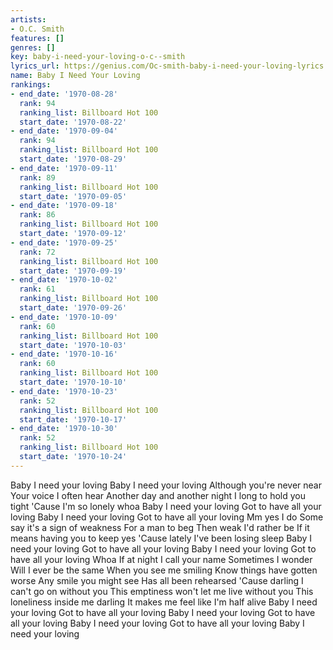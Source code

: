 ```yaml
---
artists:
- O.C. Smith
features: []
genres: []
key: baby-i-need-your-loving-o-c--smith
lyrics_url: https://genius.com/Oc-smith-baby-i-need-your-loving-lyrics
name: Baby I Need Your Loving
rankings:
- end_date: '1970-08-28'
  rank: 94
  ranking_list: Billboard Hot 100
  start_date: '1970-08-22'
- end_date: '1970-09-04'
  rank: 94
  ranking_list: Billboard Hot 100
  start_date: '1970-08-29'
- end_date: '1970-09-11'
  rank: 89
  ranking_list: Billboard Hot 100
  start_date: '1970-09-05'
- end_date: '1970-09-18'
  rank: 86
  ranking_list: Billboard Hot 100
  start_date: '1970-09-12'
- end_date: '1970-09-25'
  rank: 72
  ranking_list: Billboard Hot 100
  start_date: '1970-09-19'
- end_date: '1970-10-02'
  rank: 61
  ranking_list: Billboard Hot 100
  start_date: '1970-09-26'
- end_date: '1970-10-09'
  rank: 60
  ranking_list: Billboard Hot 100
  start_date: '1970-10-03'
- end_date: '1970-10-16'
  rank: 60
  ranking_list: Billboard Hot 100
  start_date: '1970-10-10'
- end_date: '1970-10-23'
  rank: 52
  ranking_list: Billboard Hot 100
  start_date: '1970-10-17'
- end_date: '1970-10-30'
  rank: 52
  ranking_list: Billboard Hot 100
  start_date: '1970-10-24'
---
```

Baby I need your loving
Baby I need your loving
Although you're never near
Your voice I often hear
Another day and another night
I long to hold you tight
'Cause I'm so lonely whoa
Baby I need your loving
Got to have all your loving
Baby I need your loving
Got to have all your loving
Mm yes I do
Some say it's a sign of weakness
For a man to beg
Then weak I'd rather be
If it means having you to keep yes
'Cause lately I've been losing sleep
Baby I need your loving
Got to have all your loving
Baby I need your loving
Got to have all your loving
Whoa
If at night I call your name
Sometimes I wonder
Will I ever be the same
When you see me smiling
Know things have gotten worse
Any smile you might see
Has all been rehearsed
'Cause darling I can't go on without you
This emptiness won't let me live without you
This loneliness inside me darling
It makes me feel like I'm half alive
Baby I need your loving
Got to have all your loving
Baby I need your loving
Got to have all your loving
Baby I need your loving
Got to have all your loving
Baby I need your loving
